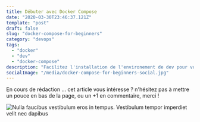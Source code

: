 ```yaml
---
title: Débuter avec Docker Compose
date: "2020-03-30T23:46:37.121Z"
template: "post"
draft: false
slug: "docker-compose-for-beginners"
category: "devops"
tags:
  - "docker"
  - "dev"
  - "docker-compose"
description: "Facilitez l'installation de l'environement de dev pour votre application, ainsi que sont intégration jusqu'au déploiement"
socialImage: "/media/docker-compose-for-beginners-social.jpg"
---
```


En cours de rédaction ... cet article vous intéresse ? n'hésitez pas à mettre un pouce en bas de la page, ou un +1 en commentaire, merci !

![Nulla faucibus vestibulum eros in tempus. Vestibulum tempor imperdiet velit nec dapibus](/media/docker-compose-for-beginners-social.jpg)